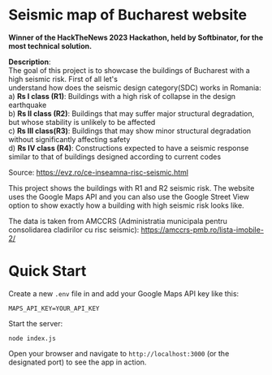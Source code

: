 # Seismic map of Bucharest website
**Winner of the HackTheNews 2023 Hackathon, held by Softbinator, for the most technical solution.**

**Description**:\
The goal of this project is to showcase the buildings of Bucharest with a high seismic risk. First of all let's \
understand how does the seismic design category(SDC) works in Romania:\
a) **Rs I class (R1)**: Buildings with a high risk of collapse in the design earthquake\
b) **Rs II class (R2)**: Buildings that may suffer major structural degradation, but whose stability is unlikely to be affected\
c) **Rs III class(R3)**: Buildings that may show minor structural degradation without significantly affecting safety\
d) **Rs IV class (R4)**: Constructions expected to have a seismic response similar to that of buildings designed according to current codes

Source: https://evz.ro/ce-inseamna-risc-seismic.html

This project shows the buildings with R1 and R2 seismic risk. The website uses the Google Maps API and you can also use the Google Street View option to show exactly how a building with high seismic risk looks like.

The data is taken from AMCCRS (Administratia municipala pentru consolidarea cladirilor cu risc seismic):
https://amccrs-pmb.ro/lista-imobile-2/

# Quick Start
Create a new `.env` file in and add your Google Maps API key like this:
```
MAPS_API_KEY=YOUR_API_KEY
```

Start the server:
```
node index.js
```

Open your browser and navigate to `http://localhost:3000` (or the designated port) to see the app in action.
